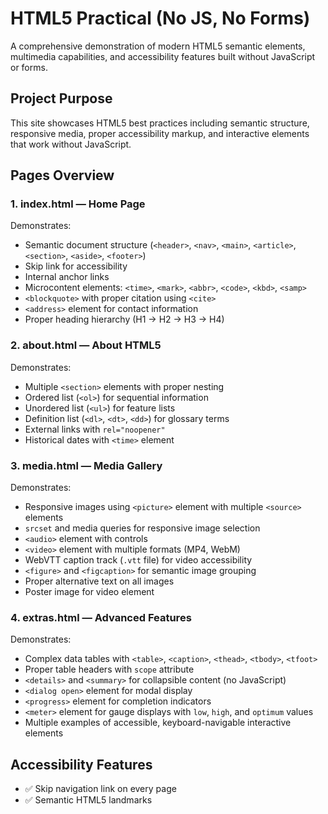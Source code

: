 # HTML5 Practical (No JS, No Forms)

A comprehensive demonstration of modern HTML5 semantic elements, multimedia capabilities, and accessibility features built without JavaScript or forms.

## Project Purpose

This site showcases HTML5 best practices including semantic structure, responsive media, proper accessibility markup, and interactive elements that work without JavaScript.

## Pages Overview

### 1. **index.html** — Home Page
Demonstrates:
- Semantic document structure (`<header>`, `<nav>`, `<main>`, `<article>`, `<section>`, `<aside>`, `<footer>`)
- Skip link for accessibility
- Internal anchor links
- Microcontent elements: `<time>`, `<mark>`, `<abbr>`, `<code>`, `<kbd>`, `<samp>`
- `<blockquote>` with proper citation using `<cite>`
- `<address>` element for contact information
- Proper heading hierarchy (H1 → H2 → H3 → H4)

### 2. **about.html** — About HTML5
Demonstrates:
- Multiple `<section>` elements with proper nesting
- Ordered list (`<ol>`) for sequential information
- Unordered list (`<ul>`) for feature lists
- Definition list (`<dl>`, `<dt>`, `<dd>`) for glossary terms
- External links with `rel="noopener"`
- Historical dates with `<time>` element

### 3. **media.html** — Media Gallery
Demonstrates:
- Responsive images using `<picture>` element with multiple `<source>` elements
- `srcset` and media queries for responsive image selection
- `<audio>` element with controls
- `<video>` element with multiple formats (MP4, WebM)
- WebVTT caption track (`.vtt` file) for video accessibility
- `<figure>` and `<figcaption>` for semantic image grouping
- Proper alternative text on all images
- Poster image for video element

### 4. **extras.html** — Advanced Features
Demonstrates:
- Complex data tables with `<table>`, `<caption>`, `<thead>`, `<tbody>`, `<tfoot>`
- Proper table headers with `scope` attribute
- `<details>` and `<summary>` for collapsible content (no JavaScript)
- `<dialog open>` element for modal display
- `<progress>` element for completion indicators
- `<meter>` element for gauge displays with `low`, `high`, and `optimum` values
- Multiple examples of accessible, keyboard-navigable interactive elements

## Accessibility Features

- ✅ Skip navigation link on every page
- ✅ Semantic HTML5 landmarks
